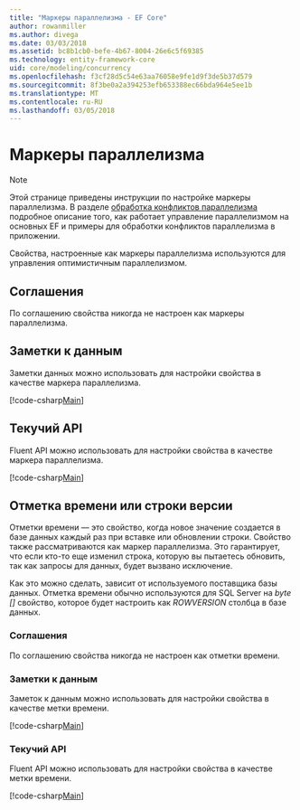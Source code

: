 ```yaml
---
title: "Маркеры параллелизма - EF Core"
author: rowanmiller
ms.author: divega
ms.date: 03/03/2018
ms.assetid: bc8b1cb0-befe-4b67-8004-26e6c5f69385
ms.technology: entity-framework-core
uid: core/modeling/concurrency
ms.openlocfilehash: f3cf28d5c54e63aa76058e9fe1d9f3de5b37d579
ms.sourcegitcommit: 8f3be0a2a394253efb653388ec66bda964e5ee1b
ms.translationtype: MT
ms.contentlocale: ru-RU
ms.lasthandoff: 03/05/2018
---
```

# <a name="concurrency-tokens"></a>Маркеры параллелизма

> [!NOTE]
> Этой странице приведены инструкции по настройке маркеры параллелизма. В разделе [обработка конфликтов параллелизма](../saving/concurrency.md) подробное описание того, как работает управление параллелизмом на основных EF и примеры для обработки конфликтов параллелизма в приложении.

Свойства, настроенные как маркеры параллелизма используются для управления оптимистичным параллелизмом.

## <a name="conventions"></a>Соглашения

По соглашению свойства никогда не настроен как маркеры параллелизма.

## <a name="data-annotations"></a>Заметки к данным

Заметки данных можно использовать для настройки свойства в качестве маркера параллелизма.

[!code-csharp[Main](../../../samples/core/Modeling/DataAnnotations/Samples/Concurrency.cs#ConfigureConcurrencyAnnotations)]

## <a name="fluent-api"></a>Текучий API

Fluent API можно использовать для настройки свойства в качестве маркера параллелизма.

[!code-csharp[Main](../../../samples/core/Modeling/FluentAPI/Samples/Concurrency.cs#ConfigureConcurrencyFluent)]

## <a name="timestamprow-version"></a>Отметка времени или строки версии

Отметки времени — это свойство, когда новое значение создается в базе данных каждый раз при вставке или обновлении строки. Свойство также рассматриваются как маркер параллелизма. Это гарантирует, что если кто-то еще изменил строка, которую вы пытаетесь обновить, так как запросы для данных, будет вызвано исключение.

Как это можно сделать, зависит от используемого поставщика базы данных. Отметка времени обычно используются для SQL Server на *byte []* свойство, которое будет настроить как *ROWVERSION* столбца в базе данных.

### <a name="conventions"></a>Соглашения

По соглашению свойства никогда не настроен как отметки времени.

### <a name="data-annotations"></a>Заметки к данным

Заметок к данным можно использовать для настройки свойства в качестве метки времени.

[!code-csharp[Main](../../../samples/core/Modeling/DataAnnotations/Samples/Timestamp.cs#ConfigureTimestampAnnotations)]

### <a name="fluent-api"></a>Текучий API

Fluent API можно использовать для настройки свойства в качестве метки времени.

[!code-csharp[Main](../../../samples/core/Modeling/FluentAPI/Samples/Timestamp.cs#ConfigureTimestampFluent)]

